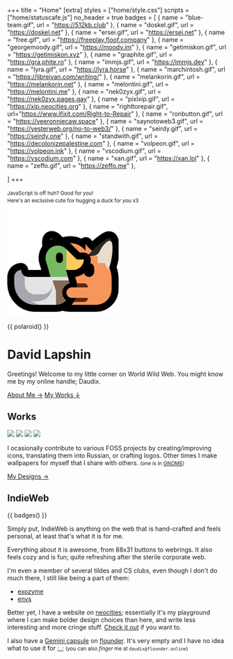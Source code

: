 +++
title = "Home"
[extra]
styles = ["home/style.css"]
scripts = ["home/statuscafe.js"]
no_header = true
badges = [
  { name = "blue-team.gif", url = "https://512kb.club" },
  { name = "doskel.gif", url = "https://doskel.net" },
  { name = "ersei.gif", url = "https://ersei.net" },
  { name = "free.gif", url = "https://freeplay.floof.company" },
  { name = "georgemoody.gif", url = "https://moody.im" },
  { name = "getimiskon.gif", url = "https://getimiskon.xyz" },
  { name = "graphite.gif", url = "https://gra.phite.ro" },
  { name = "immjs.gif", url = "https://immjs.dev" },
  { name = "lyra.gif", url = "https://lyra.horse" },
  { name = "marchintosh.gif", url = "https://libreivan.com/writing/" },
  { name = "melankorin.gif", url = "https://melankorin.net" },
  { name = "melontini.gif", url = "https://melontini.me" },
  { name = "nek0zyx.gif", url = "https://nek0zyx.pages.gay" },
  { name = "pixlxip.gif", url = "https://xip.neocities.org" },
  { name = "righttorepair.gif", url="https://www.ifixit.com/Right-to-Repair" },
  { name = "ronbutton.gif", url = "https://veeronniecaw.space" },
  { name = "saynotoweb3.gif", url = "https://yesterweb.org/no-to-web3/" },
  { name = "seirdy.gif", url = "https://seirdy.one" },
  { name = "standwith.gif", url = "https://decolonizepalestine.com" },
  { name = "volpeon.gif", url = "https://volpeon.ink" },
  { name = "vscodium.gif", url = "https://vscodium.com" },
  { name = "xan.gif", url = "https://xan.lol" },
  { name = "zeffo.gif", url = "https://zeffo.me" },

]
+++

<noscript id="noscript">
  <p>
    <small>JavaScript is off huh? Good for you!</small>
    <br />
    <small>Here's an exclusive cute fox hugging a duck for you x3</small>
    <br />
    <img class="transparent no-hover drop-shadow" alt="Neofox hugs a duck." src="neofox-hug-duck.png" />
  </p>
</noscript>

<div class="container-fill">
<div>

{{ polaroid() }}

<div id="title">

# David Lapshin
</div>

Greetings! Welcome to my little corner on World Wild Web. You might know me by my online handle; Daudix.

<div class="buttons start big">
  <a class="suggested" href="/about/">About Me →</a>
  <a href="#works">My Works ↓</a>
</div>
</div>
</div>

## Works

<div>

<div id="icons">
  <img class="transparent no-hover drop-shadow" src="/design/icons/original/de.schmidhuberj.DieBahn.svg" />
  <img class="transparent no-hover drop-shadow" src="/design/icons/original/io.github.tfuxu.Halftone.svg" />
  <img class="transparent no-hover drop-shadow" src="/design/icons/original/org.nickvision.cavalier.svg" />
  <img class="transparent no-hover drop-shadow" src="/design/icons/original/org.nickvision.tagger.svg" />
</div>

<div>

I ocasionally contribute to various FOSS projects by creating/improving icons, translating them into Russian, or crafting logos. Other times I make wallpapers for myself that I share with others. <small>(one is in [GNOME](https://www.gnome.org))</small>

<div class="buttons big">
  <a href="/design/">My Designs →</a>
</div>
</div>

</div>

## IndieWeb

{{ badges() }}

Simply put, IndieWeb is anything on the web that is hand-crafted and feels personal, at least that's what it is for me.

Everything about it is awesome, from 88x31 buttons to webrings. It also feels cozy and is fun; quite refreshing after the sterile corporate web.

I'm even a member of several tildes and CS clubs, even though I don't do much there, I still like being a part of them:

- [exozyme](https://exozy.me)
- [envs](https://envs.net)

Better yet, I have a website on [neocities](https://neocities.org); essentially it's my playground where I can make bolder design choices than here, and write less interesting and more cringe stuff. [Check it out](https://daudix.neocities.org) if you want to.

I also have a [Gemini capsule](gemini://gmi.daudix.one) on [flounder](https://flounder.online). It's very empty and I have no idea what to use it for ;\_; <small>(you can also _finger_ me at `daudix@flounder.online`)</small>
